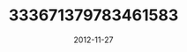 ---
title: "333671379783461583"
image: "2012-11-27 17.12.29 333671379783461583_46248401"
date: "2012-11-27"
type: "photo"
---